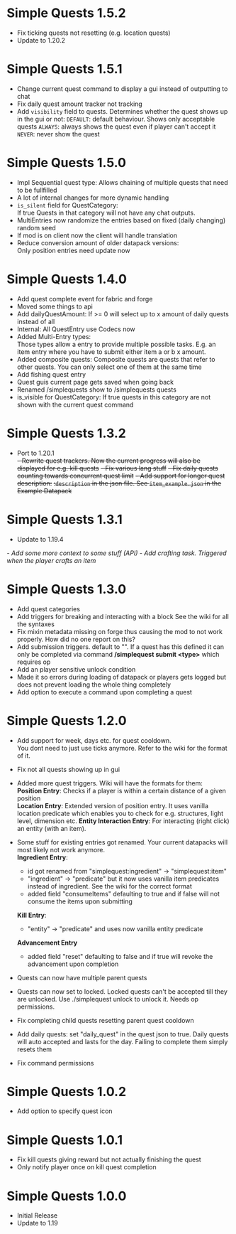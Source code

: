 Simple Quests 1.5.2
================
- Fix ticking quests not resetting (e.g. location quests)
- Update to 1.20.2

Simple Quests 1.5.1
================
- Change current quest command to display a gui instead of outputting to chat
- Fix daily quest amount tracker not tracking
- Add `visibility` field to quests. Determines whether the quest shows up in the gui or not:
  `DEFAULT`: default behaviour. Shows only acceptable quests
  `ALWAYS`: always shows the quest even if player can't accept it
  `NEVER`: never show the quest

Simple Quests 1.5.0
================
- Impl Sequential quest type: 
  Allows chaining of multiple quests that need to be fullfilled
- A lot of internal changes for more dynamic handling
- `is_silent` field for QuestCategory:  
  If true Quests in that category will not have any chat outputs.
- MultiEntries now randomize the entries based on fixed (daily changing) random seed
- If mod is on client now the client will handle translation
- Reduce conversion amount of older datapack versions:  
  Only position entries need update now

Simple Quests 1.4.0
================
- Add quest complete event for fabric and forge
- Moved some things to api
- Add dailyQuestAmount: If >= 0 will select up to x amount of daily quests instead of all
- Internal: All QuestEntry use Codecs now
- Added Multi-Entry types:   
  Those types allow a entry to provide multiple possible tasks.
  E.g. an item entry where you have to submit either item a or b x amount.
- Added composite quests:
  Composite quests are quests that refer to other quests. 
  You can only select one of them at the same time
- Add fishing quest entry
- Quest guis current page gets saved when going back
- Renamed /simplequests show to /simplequests quests
- is_visible for QuestCategory:
  If true quests in this category are not shown with the current quest command

Simple Quests 1.3.2
================
- Port to 1.20.1  
~~- Rewrite quest trackers. Now the current progress will also be displayed for e.g. kill quests~~
~~- Fix various lang stuff~~
~~- Fix daily quests counting towards concurrent quest limit~~
~~- Add support for longer quest description:~~
  ~~:`description` in the json file. See `item_example.json` in the Example Datapack~~

Simple Quests 1.3.1
================
- Update to 1.19.4
<i>
  - Add some more context to some stuff (API)
  - Add crafting task. Triggered when the player crafts an item
  </i>

Simple Quests 1.3.0
================
- Add quest categories
- Add triggers for breaking and interacting with a block
  See the wiki for all the syntaxes
- Fix mixin metadata missing on forge thus causing the mod to not work properly.
  How did no one report on this?
- Add submission triggers. default to "". If a quest has this defined it can only be completed via
  command **/simplequest submit \<type\>** which requires op
- Add an player sensitive unlock condition
- Made it so errors during loading of datapack or players gets logged but does not prevent loading the whole thing completely
- Add option to execute a command upon completing a quest

Simple Quests 1.2.0
================
- Add support for week, days etc. for quest cooldown.  
  You dont need to just use ticks anymore.
  Refer to the wiki for the format of it.
- Fix not all quests showing up in gui
- Added more quest triggers. Wiki will have the formats for them:  
  **Position Entry**: Checks if a player is within a certain distance of a given position  
  **Location Entry**: Extended version of position entry. It uses vanilla location predicate which enables you to
  check for e.g. structures, light level, dimension etc.
  **Entity Interaction Entry**: For interacting (right click) an entity (with an item).
- Some stuff for existing entries got renamed. Your current datapacks will most likely not work anymore.  
  **Ingredient Entry**: 
  - id got renamed from "simplequest:ingredient" -> "simplequest:item"
  - "ingredient" -> "predicate" but it now uses vanilla item predicates instead of ingredient. See the wiki for the correct format
  - added field "consumeItems" defaulting to true and if false will not consume the items upon submitting
  
  **Kill Entry**:
  - "entity" -> "predicate" and uses now vanilla entity predicate  
  
  **Advancement Entry**
  - added field "reset" defaulting to false and if true will revoke the advancement upon completion
- Quests can now have multiple parent quests
- Quests can now set to locked. Locked quests can't be accepted till they are unlocked.
  Use ./simplequest unlock <player> <id> to unlock it. Needs op permissions.
- Fix completing child quests resetting parent quest cooldown
- Add daily quests: set "daily_quest" in the quest json to true.
  Daily quests will auto accepted and lasts for the day. Failing to complete them simply resets them
- Fix command permissions

Simple Quests 1.0.2
================
- Add option to specify quest icon

Simple Quests 1.0.1
================
- Fix kill quests giving reward but not actually finishing the quest
- Only notify player once on kill quest completion

Simple Quests 1.0.0
================
- Initial Release
- Update to 1.19
